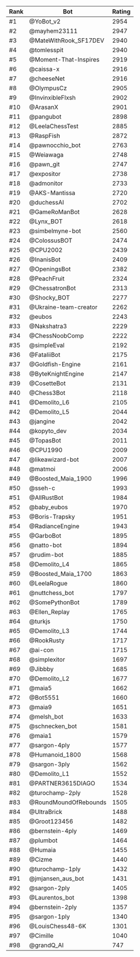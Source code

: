 Rank|Bot|Rating
---|---|---
#1|@YoBot_v2|2954
#2|@mayhem23111|2947
#3|@MateWithRook_SF17DEV|2940
#4|@tomlesspit|2940
#5|@Moment-That-Inspires|2919
#6|@caissa-x|2916
#7|@cheeseNet|2916
#8|@OlympusCz|2905
#9|@InvinxibleFlxsh|2902
#10|@ArasanX|2901
#11|@pangubot|2898
#12|@LeelaChessTest|2885
#13|@RaspFish|2872
#14|@pawnocchio_bot|2763
#15|@Weiawaga|2748
#16|@pawn_git|2747
#17|@expositor|2738
#18|@admonitor|2733
#19|@AKS-Mantissa|2720
#20|@duchessAI|2702
#21|@GameRoManBot|2628
#22|@Lynx_BOT|2618
#23|@simbelmyne-bot|2560
#24|@ColossusBOT|2474
#25|@CPU2002|2439
#26|@InanisBot|2409
#27|@OpeningsBot|2382
#28|@PeachFruit|2324
#29|@ChessatronBot|2313
#30|@Shocky_BOT|2277
#31|@Ukraine-team-creator|2262
#32|@eubos|2243
#33|@Nakshatra3|2229
#34|@ChessNoobComp|2222
#35|@simpleEval|2192
#36|@FataliiBot|2175
#37|@Goldfish-Engine|2161
#38|@ByteKnightEngine|2147
#39|@CosetteBot|2131
#40|@Chess3Bot|2118
#41|@Demolito_L6|2105
#42|@Demolito_L5|2044
#43|@jangine|2042
#44|@kopyto_dev|2034
#45|@TopasBot|2011
#46|@CPU1990|2009
#47|@likeawizard-bot|2007
#48|@matmoi|2006
#49|@Boosted_Maia_1900|1996
#50|@sseh-c|1993
#51|@AllRustBot|1984
#52|@baby_eubos|1970
#53|@Boris-Trapsky|1951
#54|@RadianceEngine|1943
#55|@GarboBot|1895
#56|@natto-bot|1894
#57|@rudim-bot|1885
#58|@Demolito_L4|1865
#59|@Boosted_Maia_1700|1863
#60|@LeelaRogue|1860
#61|@nuttchess_bot|1797
#62|@SomePythonBot|1789
#63|@Ellen_Replay|1765
#64|@turkjs|1750
#65|@Demolito_L3|1744
#66|@RookRusty|1717
#67|@ai-con|1715
#68|@simplexitor|1697
#69|@Jibbby|1685
#70|@Demolito_L2|1677
#71|@maia5|1662
#72|@Bot5551|1660
#73|@maia9|1651
#74|@melsh_bot|1633
#75|@schnecken_bot|1581
#76|@maia1|1579
#77|@sargon-4ply|1577
#78|@Humanoid_1800|1568
#79|@sargon-3ply|1562
#80|@Demolito_L1|1552
#81|@PARTNER3615DIAGO|1534
#82|@turochamp-2ply|1528
#83|@RoundMoundOfRebounds|1505
#84|@UltraBrick|1488
#85|@Groot123456|1482
#86|@bernstein-4ply|1469
#87|@plumbot|1464
#88|@Humaia|1455
#89|@Cizme|1440
#90|@turochamp-1ply|1432
#91|@jmjansen_aus_bot|1431
#92|@sargon-2ply|1405
#93|@Laurentos_bot|1398
#94|@bernstein-2ply|1357
#95|@sargon-1ply|1340
#96|@LouisChess48-6K|1301
#97|@Cimille|1040
#98|@grandQ_AI|747
